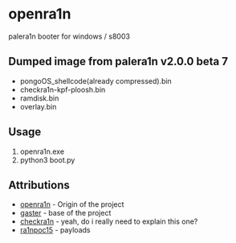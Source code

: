 # openra1n
palera1n booter for windows / s8003

## Dumped image from palera1n v2.0.0 beta 7 
- pongoOS_shellcode(already compressed).bin 
- checkra1n-kpf-ploosh.bin
- ramdisk.bin
- overlay.bin

## Usage
1. openra1n.exe
2. python3 boot.py

## Attributions
- [openra1n](https://github.com/mineek/openra1n) - Origin of the project
- [gaster](https://github.com/0x7ff/gaster) - base of the project
- [checkra1n](https://checkra.in/) - yeah, do i really need to explain this one?
- [ra1npoc15](https://github.com/kok3shidoll/ra1npoc) - payloads
